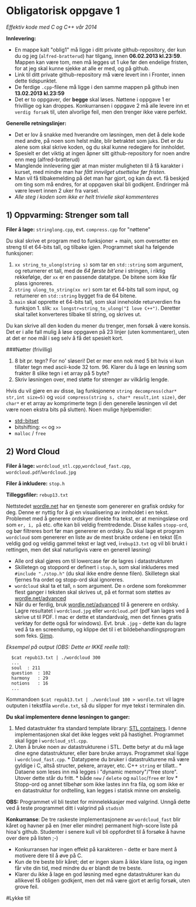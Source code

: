 
Obligatorisk oppgave 1
========================================

*Effektiv kode med C og C++ vår 2014*

**Innlevering:** 

  * En mappe kalt "oblig1" må ligge i ditt private github-repository, der kun du og jeg (`alfred-bratterud`) har tilgang, innen **06.02.2013 kl.23:59**. Mappen kan være tom, men må legges ut 1 uke før den endelige fristen, for at jeg skal kunne sjekke at alle er med, og på github.
  * Link til ditt private github-repository må være levert inn i Fronter, innen dette tidspunktet.
  * De ferdige `.cpp`-filene må ligge i den samme mappen på github inen **13.02.2013 kl.23:59**
  * Det er to oppgaver, der **begge** skal løses. Nøttene i oppgave 1 er frivillige og kan droppes. Konkurransen i oppgave 2 må alle levere inn et `verdig forsøk` til, uten alvorlige feil, men den trenger ikke være perfekt.

**Generelle retningslinjer:**

  * Det er lov å snakke med hverandre om løsningen, men det å dele kode med andre, på noen som helst måte, blir betraktet som juks. Det er du alene som skal skrive koden, og du skal kunne redegjøre for innholdet.
  * Spesielt er det viktig at ingen åpner sitt github-repository for noen andre enn meg (alfred-bratterud)
  * Manglende innlevering gjør at man mister muligheten til å få karakter i kurset, med mindre man har *fått innvilget utsettelse før fristen.* 
  * Man vil få tilbakemelding på det man har gjort, og kan da evt. få beskjed om ting som må endres, for at oppgaven skal bli godkjent. Endringer må være levert innen 2 uker fra varsel.
  * *Alle steg i koden som ikke er helt trivielle skal kommenteres*

## 1) Oppvarming: Strenger som tall

**Filer å lage:** `stringlong.cpp`, evt. `compress.cpp` for "nøttene"

Du skal skrive et program med to funksjoner + main, som oversetter en streng til et 64-bits tall, og tilbake igjen. Programmet skal ha følgende funksjoner:

  1. `xx string_to_ulong(string s)` som tar en `std::string` som argument, og returnerer et tall, med de *64 første bit'ene* i stringen, i riktig rekkefølge, der `xx` er en passende datatype. De bitene som ikke får plass ignoreres.
  2. `string ulong_to_string(xx nr)` som tar et 64-bits tall som input, og returnerer en `std::string` bygget fra de 64 bitene. 
  3. `main` skal opprette et 64-bits tall, som skal inneholde returverdien fra funksjon 1. slik: `xx longstr=string_to_ulong("I love C++")`. Deretter skal tallet konverteres tilbake til string, og skrives ut.

Du kan skrive all den koden du mener du trenger, men forsøk å være konsis. Det er i alle fall mulig å løse oppgaven på 23 linjer (uten kommentarer), uten at det er noe mål i seg selv å få det spesielt kort.

###Nøtter (frivillig)
  1. 8 bit pr. tegn? For no' sløseri! Det er mer enn nok med 5 bit hvis vi kun tillater tegn med ascii-kode 32 tom. 96. Klarer du å lage en løsning som frakter 8 slike tegn i et array på 5 byte? 
  2. Skriv løsningen over, med støtte for strenger av vilkårlig lengde. 

Hvis du vil gjøre en av disse, lag funksjonene `string decompress(char* str,int size=5)` og `void compress(string s, char* result,int size)`, der `char*` er et array av komprimerte tegn (i den generelle løsningen vil det være noen ekstra bits på slutten).  Noen mulige hjelpemidler:

  * [std::bitset](http://www.cplusplus.com/reference/bitset/bitset/)
  * bitshifting: `<<` og `>>`
  * `malloc` / `free`

## 2) Word Cloud

**Filer å lage:** `wordcloud_stl.cpp`,`wordcloud_fast.cpp`, `wordcloud.pdf`/`wordcloud.jpg`

**Filer å inkludere:** `stop.h`

**Tilleggsfiler:** `rebup13.txt`
	  
Nettstedet [wordle.net](http://www.wordle.net) har en tjeneste som genererer en grafisk ordsky for deg. Denne er nyttig for å gi en visualisering av innholdet i en tekst. Problemet med å generere ordskyer direkte fra tekst, er at meningsløse ord som `er, i, på` etc. ofte kan bli veldig fremtredende. Disse kalles `stopp-ord`, og bør filtreres bort før man genererer en ordsky. Du skal lage et program `wordcloud` som genererer en liste av de mest brukte ordene i en tekst (En veldig god og veldig gammel tekst er lagt ved, i`rebup13.txt` og vil bli brukt i rettingen, men det skal naturligvis være en generell løsning) 

  * Alle ord skal gjøres om til lowercase før de lagres i datastrukturen
  * Skilletegn og stoppord er definert i `stop.h`, som skal inkluderes med `#include "./stop.h"` (du skal ikke endre denne filen). Skilletegn skal fjernes fra ordet og stopp-ord skal ignoreres. 
  * `wordcloud` skal ta et tall, `n` som argument. De `n` ordene som forekommer flest ganger i teksten skal skrives ut, på et format som støttes av [wordle.net/advanced](http://www.wordle.net/advanced)
  * Når du er ferdig, bruk [wordle.net/advanced](http://www.wordle.net/advanced) til å generere en ordsky. Lagre resultatet i `wordcloud.jpg` eller `wordcloud.pdf` (pdf kan lages ved å skrive ut til PDF. I mac er dette et standardvalg, men det finnes gratis verktøy for dette også for windows). Evt. bruk `.jpg` - dette kan du lagre ved å ta en screendump, og klippe det til i et bildebehandlingsprogram som feks. [Gimp](http://www.gimp.org/).

*Eksempel på output (OBS: Dette er IKKE reelle tall):*

      $cat repub13.txt | ./wordcloud 300
      ...
      soul	: 211
      question 	: 102
      harmony  	: 29
      notions  	: 16
      ...

Kommandoen `$cat repub13.txt | ./wordcloud 100 > wordle.txt` vil lagre outputen i tekstfila `wordle.txt`, så du slipper for mye tekst i terminalen din.

**Du skal implementere denne løsningen to ganger:**

  1. Med datastrukter fra standard template library: [STL containers](http://www.cplusplus.com/reference/stl/). I denne implementasjonen skal det ikke legges vekt på hastighet. Programmet skal ligge i `wordcloud_stl.cpp`.
  2. Uten å bruke noen av datastrukturene i STL. Dette betyr at du må lage dine egne datastrukturer, eller bare bruke arrays. Programmet skal ligge i `wordcloud_fast.cpp`.
    * Datatypene du bruker i datastrukturene må være gyldige i C, altså structer, pekere, arrayer, etc. C++ `string` er tillatt..
    * Dataene som leses inn må legges i "dynamic memory"/"free store". Utover dette står du fritt.
    * både `new` / `delete` og `malloc`/`free` er lov
    * Stopp-ord og annet tilbehør som ikke lastes inn fra fila, og som ikke er en datastruktur for ordtelling, kan legges i statisk minne om ønskelig. 

**OBS:** Programmet vil bli testet for minnelekkasjer med valgrind. Unngå dette ved å teste programmet ditt i valgrind på `studssh`
    
**Konkurranse**: De tre raskeste implementasjonene av `wordcloud_fast` blir kåret og havner på en (mer eller mindre) permanent high-score liste på hioa's github. Studenter i senere kull vil bli oppfordret til å forsøke å havne over dere på listen ;-)

  * Konkurransen har ingen effekt på karakteren - dette er bare ment å motivere dere til å øve på C.
  * Kun de tre beste blir kåret; det er ingen skam å ikke klare lista, og ingen får vite din tid, med mindre du er blandt de tre beste.
  * Klarer du ikke å lage en god løsning med egne datastrukturer kan du allikevel få obligen godkjent, men det må være gjort et ærlig forsøk, uten grove feil.


#Lykke til!